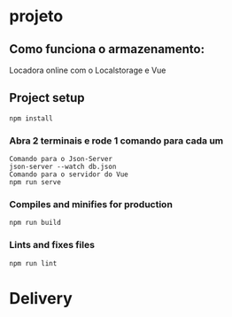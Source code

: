 # projeto
## Como funciona o armazenamento:
Locadora online com o Localstorage e Vue


## Project setup
```
npm install
```

### Abra 2 terminais e rode 1 comando para cada um
```
Comando para o Json-Server
json-server --watch db.json
Comando para o servidor do Vue
npm run serve
```

### Compiles and minifies for production
```
npm run build
```

### Lints and fixes files
```
npm run lint
```
# Delivery
